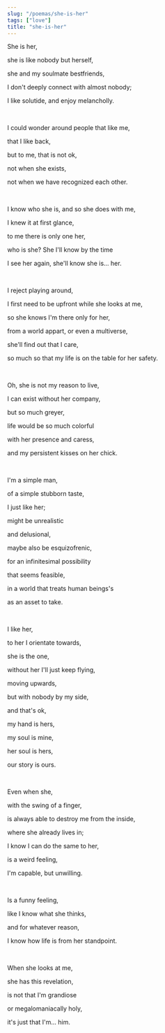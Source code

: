 ```yaml
---
slug: "/poemas/she-is-her"
tags: ["love"]
title: "she-is-her"
---
```

She is her,

she is like nobody but herself,

she and my soulmate bestfriends,

I don't deeply connect with almost nobody;

I like solutide, and enjoy melancholly.

&nbsp;

I could wonder around people that like me, 

that I like back,

but to me, that is not ok,

not when she exists,

not when we have recognized each other.

&nbsp;

I know who she is, and so she does with me,

I knew it at first glance,

to me there is only one her,

who is she? She I'll know by the time

I see her again, she'll know she is... her.

&nbsp;

I reject playing around,

I first need to be upfront while she looks at me,

so she knows I'm there only for her,

from a world appart, or even a multiverse,

she'll find out that I care,

so much so that my life is on the table for her safety.

&nbsp;

Oh, she is not my reason to live,

I can exist without her company,

but so much greyer,

life would be so much colorful 

with her presence and caress,

and my persistent kisses on her chick.

&nbsp;

I'm a simple man,

of a simple stubborn taste,

I just like her;

might be unrealistic

and delusional,

maybe also be esquizofrenic,

for an infinitesimal possibility

that seems feasible,

in a world that treats human beings's

as an asset to take.

&nbsp;

I like her,

to her I orientate towards,

she is the one,

without her I'll just keep flying,

moving upwards,

but with nobody by my side,

and that's ok,

my hand is hers,

my soul is mine,

her soul is hers,

our story is ours.

&nbsp;

Even when she,

with the swing of a finger,

is always able to destroy me from the inside,

where she already lives in;

I know I can do the same to her,

is a weird feeling,

I'm capable, but unwilling.

&nbsp;

Is a funny feeling,

like I know what she thinks,

and for whatever reason,

I know how life is from her standpoint.

&nbsp;

When she looks at me,

she has this revelation,

is not that I'm grandiose

or megalomaniacally holy,

it's just that I'm... him.
